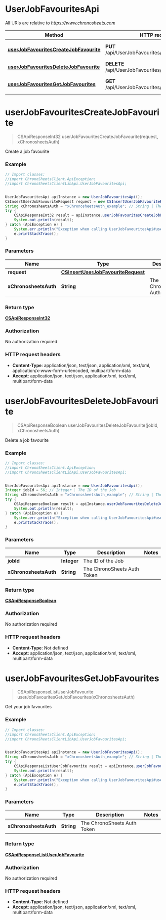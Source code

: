 # UserJobFavouritesApi

All URIs are relative to *https://www.chronosheets.com*

Method | HTTP request | Description
------------- | ------------- | -------------
[**userJobFavouritesCreateJobFavourite**](UserJobFavouritesApi.md#userJobFavouritesCreateJobFavourite) | **PUT** /api/UserJobFavourites/CreateJobFavourite | Create a job favourite
[**userJobFavouritesDeleteJobFavourite**](UserJobFavouritesApi.md#userJobFavouritesDeleteJobFavourite) | **DELETE** /api/UserJobFavourites/DeleteJobFavourite | Delete a job favourite
[**userJobFavouritesGetJobFavourites**](UserJobFavouritesApi.md#userJobFavouritesGetJobFavourites) | **GET** /api/UserJobFavourites/GetJobFavourites | Get your job favourites


<a name="userJobFavouritesCreateJobFavourite"></a>
# **userJobFavouritesCreateJobFavourite**
> CSApiResponseInt32 userJobFavouritesCreateJobFavourite(request, xChronosheetsAuth)

Create a job favourite

### Example
```java
// Import classes:
//import ChronoSheetsClient.ApiException;
//import ChronoSheetsClientLibApi.UserJobFavouritesApi;


UserJobFavouritesApi apiInstance = new UserJobFavouritesApi();
CSInsertUserJobFavouriteRequest request = new CSInsertUserJobFavouriteRequest(); // CSInsertUserJobFavouriteRequest | 
String xChronosheetsAuth = "xChronosheetsAuth_example"; // String | The ChronoSheets Auth Token
try {
    CSApiResponseInt32 result = apiInstance.userJobFavouritesCreateJobFavourite(request, xChronosheetsAuth);
    System.out.println(result);
} catch (ApiException e) {
    System.err.println("Exception when calling UserJobFavouritesApi#userJobFavouritesCreateJobFavourite");
    e.printStackTrace();
}
```

### Parameters

Name | Type | Description  | Notes
------------- | ------------- | ------------- | -------------
 **request** | [**CSInsertUserJobFavouriteRequest**](CSInsertUserJobFavouriteRequest.md)|  |
 **xChronosheetsAuth** | **String**| The ChronoSheets Auth Token |

### Return type

[**CSApiResponseInt32**](CSApiResponseInt32.md)

### Authorization

No authorization required

### HTTP request headers

 - **Content-Type**: application/json, text/json, application/xml, text/xml, application/x-www-form-urlencoded, multipart/form-data
 - **Accept**: application/json, text/json, application/xml, text/xml, multipart/form-data

<a name="userJobFavouritesDeleteJobFavourite"></a>
# **userJobFavouritesDeleteJobFavourite**
> CSApiResponseBoolean userJobFavouritesDeleteJobFavourite(jobId, xChronosheetsAuth)

Delete a job favourite

### Example
```java
// Import classes:
//import ChronoSheetsClient.ApiException;
//import ChronoSheetsClientLibApi.UserJobFavouritesApi;


UserJobFavouritesApi apiInstance = new UserJobFavouritesApi();
Integer jobId = 56; // Integer | The ID of the Job
String xChronosheetsAuth = "xChronosheetsAuth_example"; // String | The ChronoSheets Auth Token
try {
    CSApiResponseBoolean result = apiInstance.userJobFavouritesDeleteJobFavourite(jobId, xChronosheetsAuth);
    System.out.println(result);
} catch (ApiException e) {
    System.err.println("Exception when calling UserJobFavouritesApi#userJobFavouritesDeleteJobFavourite");
    e.printStackTrace();
}
```

### Parameters

Name | Type | Description  | Notes
------------- | ------------- | ------------- | -------------
 **jobId** | **Integer**| The ID of the Job |
 **xChronosheetsAuth** | **String**| The ChronoSheets Auth Token |

### Return type

[**CSApiResponseBoolean**](CSApiResponseBoolean.md)

### Authorization

No authorization required

### HTTP request headers

 - **Content-Type**: Not defined
 - **Accept**: application/json, text/json, application/xml, text/xml, multipart/form-data

<a name="userJobFavouritesGetJobFavourites"></a>
# **userJobFavouritesGetJobFavourites**
> CSApiResponseListUserJobFavourite userJobFavouritesGetJobFavourites(xChronosheetsAuth)

Get your job favourites

### Example
```java
// Import classes:
//import ChronoSheetsClient.ApiException;
//import ChronoSheetsClientLibApi.UserJobFavouritesApi;


UserJobFavouritesApi apiInstance = new UserJobFavouritesApi();
String xChronosheetsAuth = "xChronosheetsAuth_example"; // String | The ChronoSheets Auth Token
try {
    CSApiResponseListUserJobFavourite result = apiInstance.userJobFavouritesGetJobFavourites(xChronosheetsAuth);
    System.out.println(result);
} catch (ApiException e) {
    System.err.println("Exception when calling UserJobFavouritesApi#userJobFavouritesGetJobFavourites");
    e.printStackTrace();
}
```

### Parameters

Name | Type | Description  | Notes
------------- | ------------- | ------------- | -------------
 **xChronosheetsAuth** | **String**| The ChronoSheets Auth Token |

### Return type

[**CSApiResponseListUserJobFavourite**](CSApiResponseListUserJobFavourite.md)

### Authorization

No authorization required

### HTTP request headers

 - **Content-Type**: Not defined
 - **Accept**: application/json, text/json, application/xml, text/xml, multipart/form-data

